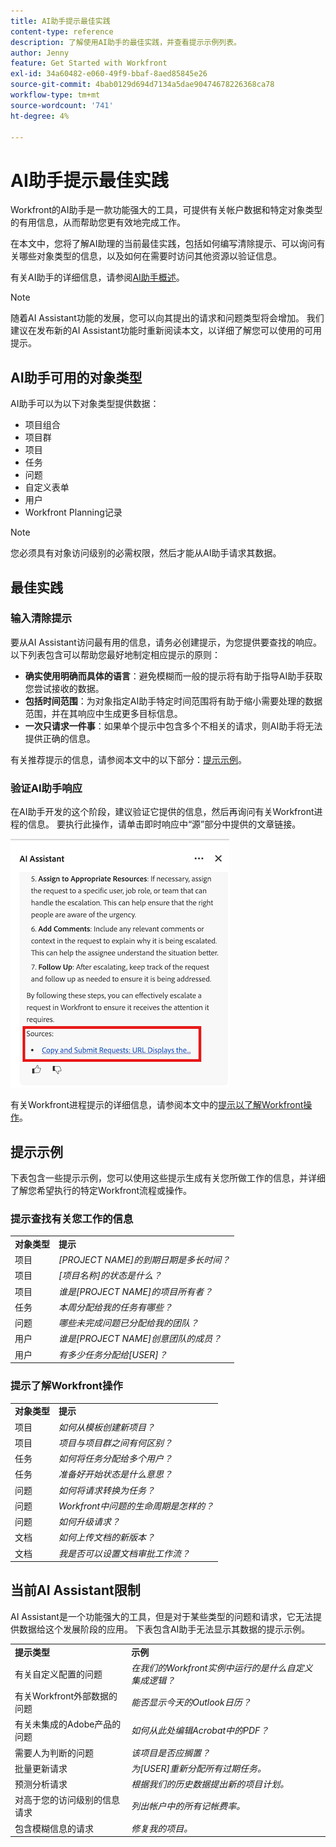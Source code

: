 ```yaml
---
title: AI助手提示最佳实践
content-type: reference
description: 了解使用AI助手的最佳实践，并查看提示示例列表。
author: Jenny
feature: Get Started with Workfront
exl-id: 34a60482-e060-49f9-bbaf-8aed85845e26
source-git-commit: 4bab0129d694d7134a5dae90474678226368ca78
workflow-type: tm+mt
source-wordcount: '741'
ht-degree: 4%

---
```


# AI助手提示最佳实践

Workfront的AI助手是一款功能强大的工具，可提供有关帐户数据和特定对象类型的有用信息，从而帮助您更有效地完成工作。

在本文中，您将了解AI助理的当前最佳实践，包括如何编写清除提示、可以询问有关哪些对象类型的信息，以及如何在需要时访问其他资源以验证信息。

有关AI助手的详细信息，请参阅[AI助手概述](/help/quicksilver/workfront-basics/ai-assistant/ai-assistant-overview.md)。

>[!NOTE]
>
>随着AI Assistant功能的发展，您可以向其提出的请求和问题类型将会增加。 我们建议在发布新的AI Assistant功能时重新阅读本文，以详细了解您可以使用的可用提示。


## AI助手可用的对象类型

AI助手可以为以下对象类型提供数据：

* 项目组合
* 项目群
* 项目
* 任务
* 问题
* 自定义表单
* 用户
* Workfront Planning记录

>[!NOTE]
>
>您必须具有对象访问级别的必需权限，然后才能从AI助手请求其数据。

## 最佳实践

### 输入清除提示

要从AI Assistant访问最有用的信息，请务必创建提示，为您提供要查找的响应。 以下列表包含可以帮助您最好地制定相应提示的原则：

* **确实使用明确而具体的语言**：避免模糊而一般的提示将有助于指导AI助手获取您尝试接收的数据。
* **包括时间范围**：为对象指定AI助手特定时间范围将有助于缩小需要处理的数据范围，并在其响应中生成更多目标信息。
* **一次只请求一件事**：如果单个提示中包含多个不相关的请求，则AI助手将无法提供正确的信息。

有关推荐提示的信息，请参阅本文中的以下部分：[提示示例](#prompt-examples)。


### 验证AI助手响应

在AI助手开发的这个阶段，建议验证它提供的信息，然后再询问有关Workfront进程的信息。 要执行此操作，请单击即时响应中“源”部分中提供的文章链接。

![源部分](assets/sources-section.png)

有关Workfront进程提示的详细信息，请参阅本文中的[提示以了解Workfront操作](#prompts-to-learn-about-workfront-actions)。


## 提示示例

下表包含一些提示示例，您可以使用这些提示生成有关您所做工作的信息，并详细了解您希望执行的特定Workfront流程或操作。

### 提示查找有关您工作的信息

<table>
    <tr>
        <td><b>对象类型</b></td>
        <td><b>提示</b></td>
    </tr>
        <tr>
        <td>项目</td>
        <td><em>[PROJECT NAME]的到期日期是多长时间？</em>
        </td>
    </tr>
    <tr>
        <td>项目</td>
        <td><em>[项目名称]的状态是什么？</em>
        </td>
    </tr>
    <tr>
        <td>项目 </td>
        <td><em>谁是[PROJECT NAME]的项目所有者？</em></td>
    </tr>
    <tr>
        <td>任务</td>
        <td><em>本周分配给我的任务有哪些？</em></td>
    </tr>
       <tr>
        <td>问题 </td>
        <td><em>哪些未完成问题已分配给我的团队？</em></td>
           <tr>
        <td>用户</td>
        <td><em>谁是[PROJECT NAME]创意团队的成员？</em></td>
    </tr>
           <tr>
        <td>用户 </td>
        <td><em>有多少任务分配给[USER]？</em></td>
    </tr>
   </table>


### 提示了解Workfront操作

<table>
    <tr>
        <td><b>对象类型</b></td>
        <td><b>提示</b></td>
    </tr>
    <tr>
        <td>项目</td>
        <td><em>如何从模板创建新项目？</em>
        </td>
    </tr>
    <tr>
        <td>项目 </td>
        <td><em>项目与项目群之间有何区别？</em></td>
    </tr>
    <tr>
        <td>任务</td>
        <td><em>如何将任务分配给多个用户？</em></td>
    </tr>
       <tr>
        <td>任务</td>
        <td><em>准备好开始状态是什么意思？</em></td>
    </tr>
       <tr>
        <td>问题 </td>
        <td><em>如何将请求转换为任务？</em></td>
    </tr>
           <tr>
        <td>问题 </td>
        <td><em>Workfront中问题的生命周期是怎样的？</em></td>
    </tr>
        </tr>
           <tr>
        <td>问题 </td>
        <td><em>如何升级请求？</em></td>
    </tr>
           <tr>
        <td>文档</td>
        <td><em>如何上传文档的新版本？</em></td>
    </tr>
           <tr>
        <td>文档 </td>
        <td><em>我是否可以设置文档审批工作流？</em></td>
    </tr>
   </table>


## 当前AI Assistant限制

AI Assistant是一个功能强大的工具，但是对于某些类型的问题和请求，它无法提供数据给这个发展阶段的应用。 下表包含AI助手无法显示其数据的提示示例。

<table>
    <tr>
        <td><b>提示类型</b></td>
        <td><b>示例</b></td>
    </tr>
    <tr>
        <td>有关自定义配置的问题</td>
        <td><em>在我们的Workfront实例中运行的是什么自定义集成逻辑？</em>
        </td>
    </tr>
    <tr>
        <td>有关Workfront外部数据的问题 </td>
        <td><em>能否显示今天的Outlook日历？</em></td>
    </tr>
             <tr>
        <td>有关未集成的Adobe产品的问题 </td>
        <td><em>如何从此处编辑Acrobat中的PDF？</em></td>
         <tr>
        <td>需要人为判断的问题</td>
        <td><em>该项目是否应搁置？</em></td>
    </tr>
    </tr>
       <tr>
        <td>批量更新请求</td>
        <td><em>为[USER]重新分配所有过期任务。</em></td>
    </tr>
       <tr>
        <td>预测分析请求</td>
        <td><em>根据我们的历史数据提出新的项目计划。</em></td>
    </tr>
           <tr>
        <td>对高于您的访问级别的信息请求</td>
        <td><em>列出帐户中的所有记帐费率。</em></td>
    </tr>
           <tr>
        <td>包含模糊信息的请求 </td>
        <td><em>修复我的项目。</em></td>
    </tr>
   </table>
